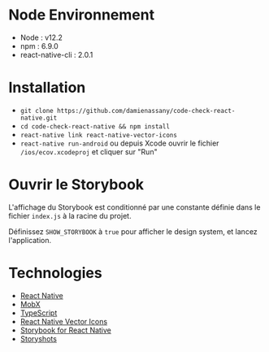 # Node Environnement

- Node : v12.2
- npm : 6.9.0
- react-native-cli : 2.0.1

# Installation

- `git clone https://github.com/damienassany/code-check-react-native.git`
- `cd code-check-react-native && npm install`
- `react-native link react-native-vector-icons`
- `react-native run-android` ou depuis Xcode ouvrir le fichier `/ios/ecov.xcodeproj` et cliquer sur "Run"

# Ouvrir le Storybook

L'affichage du Storybook est conditionné par une constante définie dans le fichier `index.js` à la racine du projet.

Définissez `SHOW_STORYBOOK` à `true` pour afficher le design system, et lancez l'application.

# Technologies

- [React Native](https://facebook.github.io/react-native/)
- [MobX](https://github.com/mobxjs/mobx)
- [TypeScript](https://github.com/microsoft/TypeScript)
- [React Native Vector Icons](https://github.com/oblador/react-native-vector-icons)
- [Storybook for React Native](https://github.com/storybooks/storybook)
- [Storyshots](https://storybook.js.org/docs/testing/structural-testing/)
